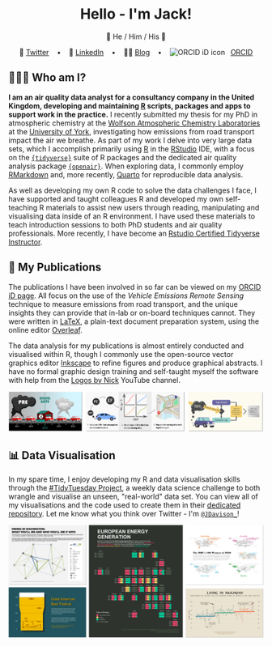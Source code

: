 <!--- Header markdown adapted from the README at https://github.com/Z3tt --->

<h1 align="center">Hello - I'm Jack!</h1>
<p align = "center">💬 He / Him / His 💬</p>

<div align = "center">
 &nbsp;&nbsp;&nbsp;🐤 <a href="https://twitter.com/JDavison_">Twitter<a>&nbsp;&nbsp;&nbsp;
 •
 &nbsp;&nbsp;&nbsp;💼 <a href="https://www.linkedin.com/in/jack-davison/">LinkedIn<a>&nbsp;&nbsp;&nbsp;
 •
 &nbsp;&nbsp;&nbsp;✍🏼 <a href="https://jack-davison.github.io/">Blog<a>&nbsp;&nbsp;&nbsp;
 •
 &nbsp;&nbsp;&nbsp;<img src="https://orcid.org/sites/default/files/images/orcid_16x16.png" style="width:1em;margin-right:.5em;" alt="ORCID iD icon"> <a href="https://orcid.org/0000-0003-2653-6615/">ORCID<a>&nbsp;&nbsp;&nbsp;
</div>

## 👨🏼‍💻 Who am I?
**I am an air quality data analyst for a consultancy company in the United Kingdom, developing and maintaining [R](https://www.r-project.org/) scripts, packages and apps to support work in the practice.** I recently submitted my thesis for my PhD in atmospheric chemistry at the [Wolfson Atmospheric Chemistry Laboratories](https://www.york.ac.uk/chemistry/research/wacl/) at the [University of York](https://www.york.ac.uk/), investigating how emissions from road transport impact the air we breathe. As part of my work I delve into very large data sets, which I accomplish primarily using [R](https://www.r-project.org/) in the [RStudio](https://rstudio.com/) IDE, with a focus on the [`{tidyverse}`](https://www.tidyverse.org/) suite of R packages and the dedicated air quality analysis package [`{openair}`](https://davidcarslaw.github.io/openair). When exploring data, I commonly employ [RMarkdown](https://rmarkdown.rstudio.com/) and, more recently, [Quarto](https://quarto.org/) for reproducible data analysis.

As well as developing my own R code to solve the data challenges I face, I have supported and taught colleagues R and developed my own self-teaching R materials to assist new users through reading, manipulating and visualising data inside of an R environment. I have used these materials to teach introduction sessions to both PhD students and air quality professionals. More recently, I have become an [Rstudio Certified Tidyverse Instructor](https://education.rstudio.com/trainers/).

## 📢 My Publications
The publications I have been involved in so far can be viewed on my [ORCID iD page](https://orcid.org/0000-0003-2653-6615). All focus on the use of the *Vehicle Emissions Remote Sensing* technique to measure emissions from road transport, and the unique insights they can provide that in-lab or on-board techniques cannot. They were written in [LaTeX](https://www.latex-project.org//), a plain-text document preparation system, using the online editor [Overleaf](https://www.overleaf.com/).

The data analysis for my publications is almost entirely conducted and visualised within R, though I commonly use the open-source vector graphics editor [Inkscape](https://inkscape.org/) to refine figures and produce graphical abstracts. I have no formal graphic design training and self-taught myself the software with help from the [Logos by Nick](https://www.youtube.com/channel/UCEQXp_fcqwPcqrzNtWJ1w9w) YouTube channel.

<a href = "https://orcid.org/0000-0003-2653-6615"><img src="https://github.com/jack-davison/jack-davison/blob/main/abstract_banner.png" alt = "A collection of three graphical abstracts."></a>

## 📊 Data Visualisation
In my spare time, I enjoy developing my R and data visualisation skills through the [#TidyTuesday Project](https://github.com/rfordatascience/tidytuesday), a weekly data science challenge to both wrangle and visualise an unseen, "real-world" data set. You can view all of my visualisations and the code used to create them in their [dedicated repository](https://github.com/jack-davison/TidyTuesday). Let me know what you think over Twitter - I'm [`@JDavison_`](https://twitter.com/JDavison_)!

<a href = "https://github.com/jack-davison/TidyTuesday"><img src="https://github.com/jack-davison/jack-davison/blob/main/tt_banner.png" alt = "A collection of TidyTuesday visualisations."></a>
